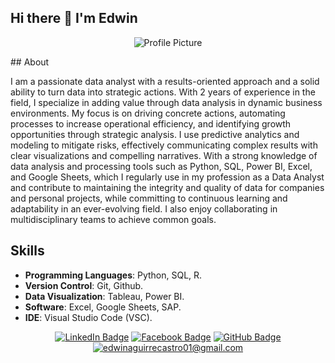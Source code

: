## Hi there 👋 I'm Edwin

<p align="center">
  <img src="184489-873483996_small.gif" alt="Profile Picture">
</p>
## About

I am a passionate data analyst with a results-oriented approach and a solid ability to turn data into strategic actions. With 2 years of experience in the field, I specialize in adding value through data analysis in dynamic business environments. My focus is on driving concrete actions, automating processes to increase operational efficiency, and identifying growth opportunities through strategic analysis. I use predictive analytics and modeling to mitigate risks, effectively communicating complex results with clear visualizations and compelling narratives. With a strong knowledge of data analysis and processing tools such as Python, SQL, Power BI, Excel, and Google Sheets, which I regularly use in my profession as a Data Analyst and contribute to maintaining the integrity and quality of data for companies and personal projects, while committing to continuous learning and adaptability in an ever-evolving field. I also enjoy collaborating in multidisciplinary teams to achieve common goals.
## Skills

- **Programming Languages**: Python, SQL, R.
- **Version Control**: Git, Github.
- **Data Visualization**: Tableau, Power BI.
- **Software**: Excel, Google Sheets, SAP.
- **IDE**: Visual Studio Code (VSC).

<p align="center">
  <a href="https://www.linkedin.com/in/DwinMarcel"><img src="https://img.shields.io/badge/LinkedIn-0A66C2?style=for-the-badge&logo=linkedin&logoColor=white" alt="LinkedIn Badge"></a>
  <a href="https://www.facebook.com/EdwinMarcelenFacebook"><img src="https://img.shields.io/badge/Facebook-1877F2?style=for-the-badge&logo=facebook&logoColor=white" alt="Facebook Badge"></a>
  <a href="https://github.com/tu-usuario"><img src="https://img.shields.io/badge/GitHub-181717?style=for-the-badge&logo=github&logoColor=white" alt="GitHub Badge"></a>
  <a href="mailto:tu-email@example.com"><img src="https://img.shields.io/badge/Email-D14836?style=for-the-badge&logo=gmail&logoColor=white" alt="edwinaguirrecastro01@gmail.com"></a>
</p>



